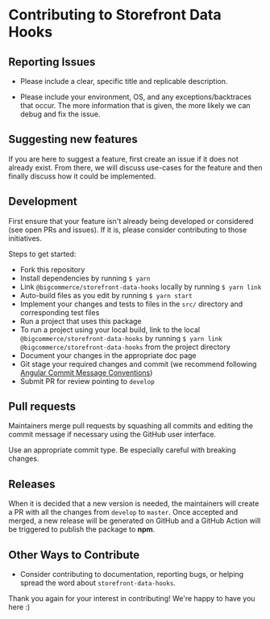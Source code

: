 # Contributing to Storefront Data Hooks

## Reporting Issues

* Please include a clear, specific title and replicable description.

* Please include your environment, OS, and any exceptions/backtraces that occur. The more
information that is given, the more likely we can debug and fix the issue.

## Suggesting new features

If you are here to suggest a feature, first create an issue if it does not already exist. From there, we will discuss use-cases for the feature and then finally discuss how it could be implemented.

## Development

First ensure that your feature isn't already being developed or considered (see open PRs and issues). If it is, please consider contributing to those initiatives.

Steps to get started:

- Fork this repository
- Install dependencies by running `$ yarn`
- Link `@bigcommerce/storefront-data-hooks` locally by running `$ yarn link`
- Auto-build files as you edit by running `$ yarn start`
- Implement your changes and tests to files in the `src/` directory and corresponding test files
- Run a project that uses this package
- To run a project using your local build, link to the local `@bigcommerce/storefront-data-hooks` by running `$ yarn link @bigcommerce/storefront-data-hooks` from the project directory
- Document your changes in the appropriate doc page
- Git stage your required changes and commit (we recommend following [Angular Commit Message Conventions](https://github.com/angular/angular.js/blob/master/DEVELOPERS.md#-git-commit-guidelines))
- Submit PR for review pointing to `develop`

## Pull requests

Maintainers merge pull requests by squashing all commits and editing the commit message if necessary using the GitHub user interface.

Use an appropriate commit type. Be especially careful with breaking changes.

## Releases

When it is decided that a new version is needed, the maintainers will create a PR with all the changes from `develop` to `master`. Once accepted and merged, a new release will be generated on GitHub and a GitHub Action will be triggered to publish the package to **npm**.

<!-- TODO: Consider to integrate semantic-release -->

## Other Ways to Contribute

* Consider contributing to documentation, reporting bugs, or helping spread the word about `storefront-data-hooks`.

Thank you again for your interest in contributing! We're happy to have you here :)

